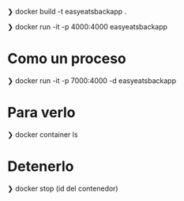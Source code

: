 ❯ docker build -t easyeatsbackapp .

❯ docker run -it -p 4000:4000 easyeatsbackapp

# Como un proceso
❯ docker run -it -p 7000:4000 -d easyeatsbackapp

# Para verlo
❯ docker container ls

# Detenerlo
❯ docker stop (id del contenedor)